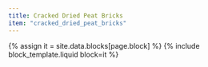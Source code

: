 ```yaml
---
title: Cracked Dried Peat Bricks
item: "cracked_dried_peat_bricks"
---
```


{% assign it = site.data.blocks[page.block] %}
{% include block_template.liquid block=it %}

